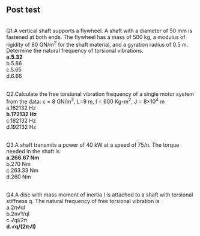 ## Post test
<br>
Q1.A vertical shaft supports a flywheel. A shaft with a diameter of 50 mm is fastened at both ends. The flywheel has a mass of 500 kg, a modulus of rigidity of 80 GN/m<sup>2</sup> for the shaft material, and a gyration radius of 0.5 m. Determine the natural frequency of torsional vibrations.<br>
<b>a.5.32</b><br>
b.5.86<br>
c.5.65<br>
d.6.66<br><br>

Q2.Calculate the free torsional vibration frequency of a single motor system from the data:
c = 8 GN/m<sup>2</sup>, L=9 m, I = 600 Kg-m<sup>2</sup>, J = 8×10<sup>4</sup> m<sup></sup><br>
a.162132 Hz<br>
<b>b.172132 Hz</b><br>
c.182132 Hz<br>
d.192132 Hz<br><br>

Q3.A shaft transmits a power of 40 kW at a speed of 75/π. The torque needed in the shaft is<br>
<b>a.266.67 Nm</b><br>
b.270 Nm<br>
c.263.33 Nm<br>
d.260 Nm<br><br>

Q4.A disc with mass moment of inertia I is attached to a shaft with torsional stiffness q. The natural frequency of free torsional vibration is<br>
a.2π√qI<br>
b.2π√1/qI<br>
c.√qI/2π<br>
<b>d.√q/(2π√I)</b><br><br>
